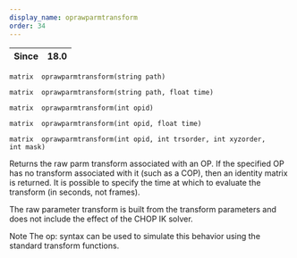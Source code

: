 ```yaml
---
display_name: oprawparmtransform
order: 34
---
```

| Since | 18.0 |
| --- | --- |

`matrix  oprawparmtransform(string path)`

`matrix  oprawparmtransform(string path, float time)`

`matrix  oprawparmtransform(int opid)`

`matrix  oprawparmtransform(int opid, float time)`

`matrix  oprawparmtransform(int opid, int trsorder, int xyzorder, int mask)`

Returns the raw parm transform associated with an OP. If the specified OP has no
transform associated with it (such as a COP), then an identity matrix is returned. It is possible to specify the time at which to evaluate the transform (in seconds, not frames).

The raw parameter transform is built from the transform parameters and does not include the effect of the CHOP IK solver.

Note
The op: syntax can be used to simulate this behavior using the standard transform functions.
